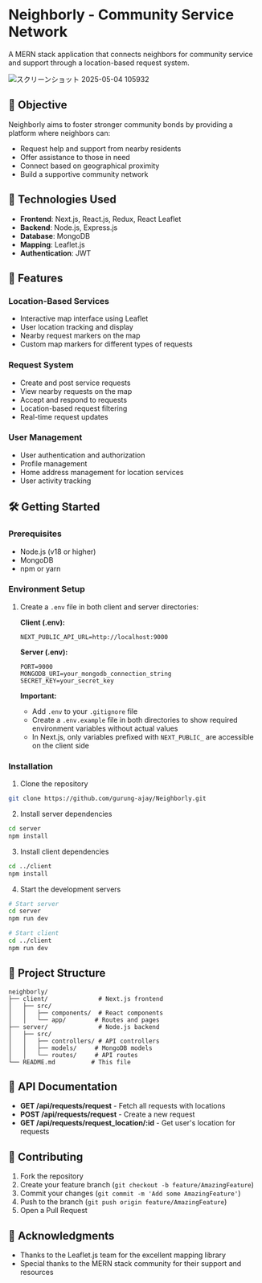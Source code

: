 # Neighborly - Community Service Network

A MERN stack application that connects neighbors for community service and support through a location-based request system.

![スクリーンショット 2025-05-04 105932](https://github.com/user-attachments/assets/6a963ec7-1487-4fa2-bbf3-a89c82bbd05a)


## 🎯 Objective

Neighborly aims to foster stronger community bonds by providing a platform where neighbors can:
- Request help and support from nearby residents
- Offer assistance to those in need
- Connect based on geographical proximity
- Build a supportive community network

## 🚀 Technologies Used

- **Frontend**: Next.js, React.js, Redux, React Leaflet
- **Backend**: Node.js, Express.js
- **Database**: MongoDB
- **Mapping**: Leaflet.js
- **Authentication**: JWT

## 🌟 Features

### Location-Based Services
- Interactive map interface using Leaflet
- User location tracking and display
- Nearby request markers on the map
- Custom map markers for different types of requests

### Request System
- Create and post service requests
- View nearby requests on the map
- Accept and respond to requests
- Location-based request filtering
- Real-time request updates

### User Management
- User authentication and authorization
- Profile management
- Home address management for location services
- User activity tracking

## 🛠️ Getting Started

### Prerequisites
- Node.js (v18 or higher)
- MongoDB
- npm or yarn

### Environment Setup

1. Create a `.env` file in both client and server directories:

   **Client (.env):**
   ```
   NEXT_PUBLIC_API_URL=http://localhost:9000
   ```

   **Server (.env):**
   ```
   PORT=9000
   MONGODB_URI=your_mongodb_connection_string
   SECRET_KEY=your_secret_key
   ```

   **Important:**
   - Add `.env` to your `.gitignore` file
   - Create a `.env.example` file in both directories to show required environment variables without actual values
   - In Next.js, only variables prefixed with `NEXT_PUBLIC_` are accessible on the client side

### Installation

1. Clone the repository
```bash
git clone https://github.com/gurung-ajay/Neighborly.git
```

2. Install server dependencies
```bash
cd server
npm install
```

3. Install client dependencies
```bash
cd ../client
npm install
```

4. Start the development servers
```bash
# Start server
cd server
npm run dev

# Start client
cd ../client
npm run dev
```

## 📁 Project Structure

```
neighborly/
├── client/              # Next.js frontend
│   ├── src/
│   │   ├── components/  # React components
│   │   └── app/        # Routes and pages
├── server/              # Node.js backend
│   ├── src/
│   │   ├── controllers/ # API controllers
│   │   ├── models/     # MongoDB models
│   │   └── routes/     # API routes
└── README.md          # This file
```

## 📝 API Documentation

- **GET /api/requests/request** - Fetch all requests with locations
- **POST /api/requests/request** - Create a new request
- **GET /api/requests/request_location/:id** - Get user's location for requests

## 🤝 Contributing

1. Fork the repository
2. Create your feature branch (`git checkout -b feature/AmazingFeature`)
3. Commit your changes (`git commit -m 'Add some AmazingFeature'`)
4. Push to the branch (`git push origin feature/AmazingFeature`)
5. Open a Pull Request


## 🙏 Acknowledgments

- Thanks to the Leaflet.js team for the excellent mapping library
- Special thanks to the MERN stack community for their support and resources
